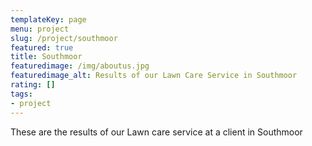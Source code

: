 ```yaml
---
templateKey: page
menu: project
slug: /project/southmoor
featured: true
title: Southmoor
featuredimage: /img/aboutus.jpg
featuredimage_alt: Results of our Lawn Care Service in Southmoor
rating: []
tags:
- project
---
```

These are the results of our Lawn care service at a client in Southmoor


